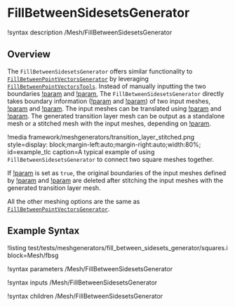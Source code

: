 # FillBetweenSidesetsGenerator

!syntax description /Mesh/FillBetweenSidesetsGenerator

## Overview

The `FillBetweenSidesetsGenerator` offers similar functionality to [`FillBetweenPointVectorsGenerator`](/FillBetweenPointVectorsGenerator.md) by leveraging [`FillBetweenPointVectorsTools`](/FillBetweenPointVectorsTools.md). Instead of manually inputting the two boundaries [!param](/Mesh/FillBetweenPointVectorsGenerator/positions_vector_1) and [!param](/Mesh/FillBetweenPointVectorsGenerator/positions_vector_2), The `FillBetweenSidesetsGenerator` directly takes boundary information ([!param](/Mesh/FillBetweenSidesetsGenerator/boundary_1) and [!param](/Mesh/FillBetweenSidesetsGenerator/boundary_2)) of two input meshes, [!param](/Mesh/FillBetweenSidesetsGenerator/input_mesh_1) and [!param](/Mesh/FillBetweenSidesetsGenerator/input_mesh_2). The input meshes can be translated using [!param](/Mesh/FillBetweenSidesetsGenerator/mesh_1_shift) and [!param](/Mesh/FillBetweenSidesetsGenerator/mesh_2_shift). The generated transition layer mesh can be output as a standalone mesh or a stitched mesh with the input meshes, depending on [!param](/Mesh/FillBetweenSidesetsGenerator/keep_inputs).

!media framework/meshgenerators/transition_layer_stitched.png
      style=display: block;margin-left:auto;margin-right:auto;width:80%;
      id=example_tlc
      caption=A typical example of using `FillBetweenSidesetsGenerator` to connect two square meshes together.

If [!param](/Mesh/FillBetweenSidesetsGenerator/keep_inputs) is set as `true`, the original boundaries of the input meshes defined by [!param](/Mesh/FillBetweenSidesetsGenerator/boundary_1) and [!param](/Mesh/FillBetweenSidesetsGenerator/boundary_2) are deleted after stitching the input meshes with the generated transition layer mesh.

All the other meshing options are the same as [`FillBetweenPointVectorsGenerator`](/FillBetweenPointVectorsGenerator.md).

## Example Syntax

!listing test/tests/meshgenerators/fill_between_sidesets_generator/squares.i block=Mesh/fbsg

!syntax parameters /Mesh/FillBetweenSidesetsGenerator

!syntax inputs /Mesh/FillBetweenSidesetsGenerator

!syntax children /Mesh/FillBetweenSidesetsGenerator
